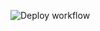 ![Deploy workflow](https://github.com/antihero/MagicIndicator/actions/workflows/deploy.yml/badge.svg?branch=main-1)
